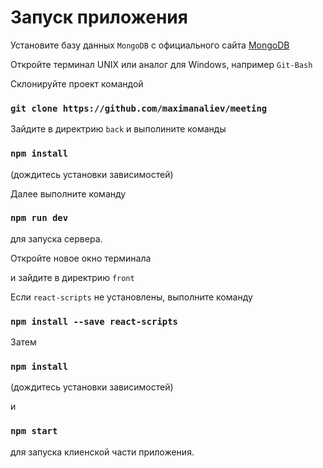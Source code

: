 # Запуск приложения

Установите базу данных `MongoDB` с официального сайта [MongoDB](https://www.mongodb.com/try/download/community)

Откройте терминал UNIX или аналог для Windows, например `Git-Bash`

Склонируйте проект командой

### `git clone https://github.com/maximanaliev/meeting`

Зайдите в директрию `back` и выполините команды

### `npm install`
(дождитесь установки зависимостей)

Далее выполните команду
### `npm run dev`
для запуска сервера.

Откройте новое окно терминала

и зайдите в директрию `front`

Если `react-scripts` не установлены, выполните команду

### `npm install --save react-scripts`

Затем
### `npm install`
(дождитесь установки зависимостей)

и
### `npm start`
для запуска клиенской части приложения.